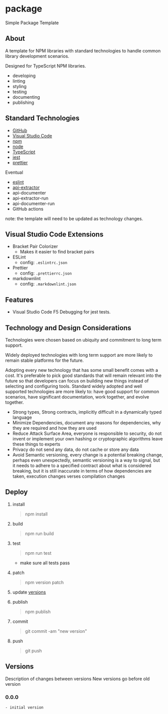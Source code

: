 # package

Simple Package Template

## About

A template for NPM libraries with standard technologies to handle common library development scenarios.

Designed for TypeScript NPM libraries.

- developing
- linting
- styling
- testing
- documenting
- publishing

## Standard Technologies

- [GitHub](https://github.com/)
- [Visual Studio Code](https://code.visualstudio.com/)
- [npm](https://www.npmjs.com/)
- [node](https://nodejs.org/)
- [TypeScript](https://www.typescriptlang.org/)
- [jest](https://jestjs.io/)
- [prettier](https://prettier.io/)

Eventual

- [eslint](https://eslint.org/)
- [api-extractor](https://api-extractor.com/)
- api-documenter
- api-extractor-run
- api-documenter-run
- GitHub actions

note: the template will need to be updated as technology changes.

## Visual Studio Code Extensions

- Bracket Pair Colorizer
    - Makes it easier to find bracket pairs
- ESLint
    - config: `.eslintrc.json`
- Prettier
    - config: `.prettierrc.json`
- markdownlint
    - config: `.markdownlint.json`

## Features

- Visual Studio Code F5 Debugging for jest tests.

## Technology and Design Considerations

Technologies were chosen based on ubiquity and commitment to long term support.

Widely deployed technologies with long term support are more likely to remain stable platforms for the future.

Adopting every new technology that has some small benefit comes with a cost. It's preferable to pick good standards that will remain relevant into the future so that developers can focus on building new things instead of selecting and configuring tools. Standard widely adopted and well supported technologies are more likely to: have good support for common scenarios, have significant documentation, work together, and evolve together.

- Strong types, Strong contracts, implicitly difficult in a dynamically typed language
- Minimize Dependencies, document any reasons for dependencies, why they are required and how they are used
- Reduce Attack Surface Area, everyone is responsible to security, do not invent or implement your own hashing or cryptographic algorithms leave these things to experts
- Privacy do not send any data, do not cache or store any data
- Avoid Semantic versioning, every change is a potential breaking change, perhaps even unexpectedly, semantic versioning is a way to signal, but it needs to adhere to a specified contract about what is considered breaking, but it is still inaccurate in terms of how dependencies are taken, execution changes verses compilation changes

## Deploy

1. install

    > npm install

1. build

    > npm run build

1. test

    > npm run test

    - make sure all tests pass

1. patch

    > npm version patch

1. update [versions](versions)

1. publish

    > npm publish

1. commit

    > git commit -am "new version"

1. push
    > git push

## Versions

Description of changes between versions
New versions go before old version

### 0.0.0

    - initial version
